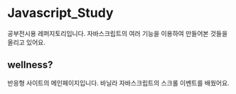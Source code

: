 # Javascript_Study

공부전시용 레퍼지토리입니다.
자바스크립트의 여러 기능을 이용하여 만들어본 것들을 올리고 있어요.

## wellness?

반응형 사이트의 메인페이지입니다.
바닐라 자바스크립트의 스크롤 이벤트를 배웠어요.
